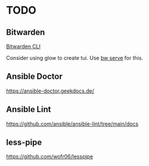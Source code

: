 # TODO

## Bitwarden

[Bitwarden CLI](https://bitwarden.com/help/cli)

Consider using glow to create tui.
Use [bw serve](https://bitwarden.com/help/vault-management-api) for this.

## Ansible Doctor

https://ansible-doctor.geekdocs.de/

## Ansible Lint

https://github.com/ansible/ansible-lint/tree/main/docs

## less-pipe

https://github.com/wofr06/lesspipe
